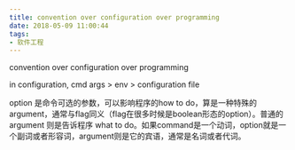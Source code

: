 ```yaml
---
title: convention over configuration over programming
date: 2018-05-09 11:00:44
tags:
- 软件工程
---
```

convention over configuration over programming

in configuration, cmd args > env > configuration file

option 是命令可选的参数，可以影响程序的how to do，算是一种特殊的argument，通常与flag同义（flag在很多时候是boolean形态的option）。普通的 argument 则是告诉程序 what to do。如果command是一个动词，option就是一个副词或者形容词，argument则是它的宾语，通常是名词或者代词。